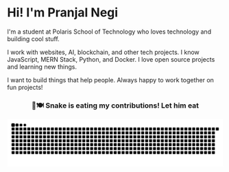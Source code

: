 # Hi! I'm Pranjal Negi

I'm a student at Polaris School of Technology who loves technology and building cool stuff.

I work with websites, AI, blockchain, and other tech projects. I know JavaScript, MERN Stack, Python, and Docker. I love open source projects and learning new things.

I want to build things that help people. Always happy to work together on fun projects!


<h3 align="center">🐍🍽️ Snake is eating my contributions! Let him eat</h3>


<div align="center">

![snake gif](https://github.com/Pranjal6955/Pranjal6955/blob/output/github-snake-dark.svg)

</div>



